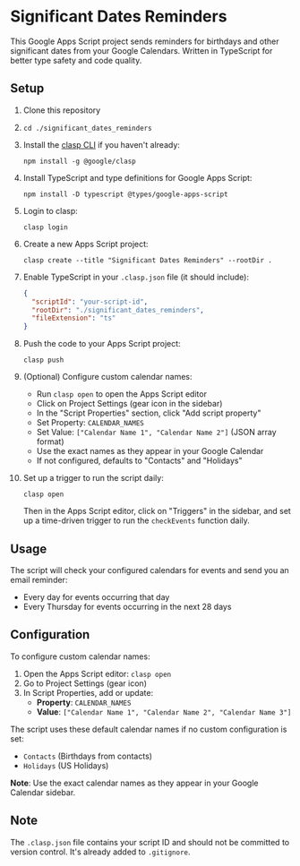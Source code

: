 # Significant Dates Reminders

This Google Apps Script project sends reminders for birthdays and other significant dates from your Google Calendars. Written in TypeScript for better type safety and code quality.

## Setup

1. Clone this repository
1. `cd ./significant_dates_reminders`
2. Install the [clasp CLI](https://github.com/google/clasp) if you haven't already:
   ```
   npm install -g @google/clasp
   ```
3. Install TypeScript and type definitions for Google Apps Script:
   ```
   npm install -D typescript @types/google-apps-script
   ```
4. Login to clasp:
   ```
   clasp login
   ```
5. Create a new Apps Script project:
   ```
   clasp create --title "Significant Dates Reminders" --rootDir .
   ```
6. Enable TypeScript in your `.clasp.json` file (it should include):
   ```json
   {
     "scriptId": "your-script-id",
     "rootDir": "./significant_dates_reminders",
     "fileExtension": "ts"
   }
   ```
7. Push the code to your Apps Script project:
   ```
   clasp push
   ```
6. (Optional) Configure custom calendar names:
   - Run `clasp open` to open the Apps Script editor
   - Click on Project Settings (gear icon in the sidebar)
   - In the "Script Properties" section, click "Add script property"
   - Set Property: `CALENDAR_NAMES`
   - Set Value: `["Calendar Name 1", "Calendar Name 2"]` (JSON array format)
   - Use the exact names as they appear in your Google Calendar
   - If not configured, defaults to "Contacts" and "Holidays"

7. Set up a trigger to run the script daily:
   ```
   clasp open
   ```
   Then in the Apps Script editor, click on "Triggers" in the sidebar, and set up a time-driven trigger to run the `checkEvents` function daily.

## Usage

The script will check your configured calendars for events and send you an email reminder:
- Every day for events occurring that day
- Every Thursday for events occurring in the next 28 days

## Configuration

To configure custom calendar names:

1. Open the Apps Script editor: `clasp open`
2. Go to Project Settings (gear icon)
3. In Script Properties, add or update:
   - **Property**: `CALENDAR_NAMES`
   - **Value**: `["Calendar Name 1", "Calendar Name 2", "Calendar Name 3"]`

The script uses these default calendar names if no custom configuration is set:
- `Contacts` (Birthdays from contacts)
- `Holidays` (US Holidays)

**Note**: Use the exact calendar names as they appear in your Google Calendar sidebar.

## Note

The `.clasp.json` file contains your script ID and should not be committed to version control. It's already added to `.gitignore`.
